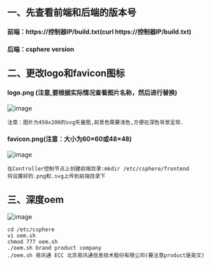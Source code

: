## 一、先查看前端和后端的版本号
#### 前端：https://控制器IP/build.txt(curl  https://控制器IP/build.txt)
#### 后端：csphere  version
## 二、更改logo和favicon图标
#### logo.png (注意,要根据实际情况查看图片名称，然后进行替换)
![image](https://github.com/lyz-970124/work/blob/master/%E5%9B%BE%E7%89%87/logo.png)
```
注意：图片为450x200的svg矢量图,前景色需要浅色,方便在深色背景呈现.
```
#### favicon.png(注意：大小为60×60或48×48)
![image](https://github.com/lyz-970124/work/blob/master/%E5%9B%BE%E7%89%87/favicon.png)
```
在Controller控制节点上创建前端目录:mkdir /etc/csphere/frontend
将设置好的.png和.svg上传到前端目录下
```
## 三、深度oem
![image](https://github.com/lyz-970124/work/blob/master/%E5%9B%BE%E7%89%87/%E6%B7%B1%E5%BA%A6OEM.png)

```
cd /etc/csphere
vi oem.sh
chmod 777 oem.sh
./oem.sh brand product company
./oem.sh 易讯通 ECC 北京易讯通信息技术股份有限公司(要注意product是英文)

````
